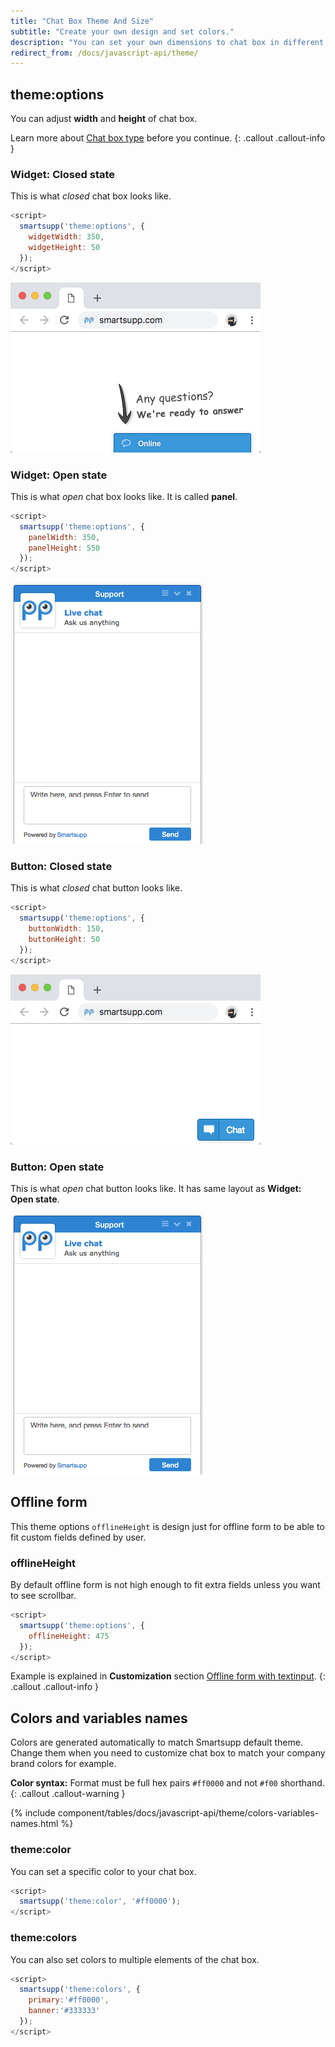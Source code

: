 ```yaml
---
title: "Chat Box Theme And Size"
subtitle: "Create your own design and set colors."
description: "You can set your own dimensions to chat box in different states and adjust colors to fit your branding."
redirect_from: /docs/javascript-api/theme/
---
```


## theme:options

You can adjust **width** and **height** of chat box.

Learn more about [Chat box type](/docs/customization/chat-box-type/) before you continue.
{: .callout .callout-info }

### Widget: Closed state

This is what *closed* chat box looks like.

```js
<script>
  smartsupp('theme:options', {
    widgetWidth: 350,
    widgetHeight: 50
  });
</script>
```

![chat box type widget closed](/assets/img/docs/javascript-api/theme/chat-box-type-widget-closed.png)

### Widget: Open state

This is what *open* chat box looks like. It is called **panel**.

```js
<script>
  smartsupp('theme:options', {
    panelWidth: 350,
    panelHeight: 550
  });
</script>
```

![chat box type widget open](/assets/img/docs/javascript-api/theme/chat-box-type-widget-open.png)

### Button: Closed state

This is what *closed* chat button looks like.

```js
<script>
  smartsupp('theme:options', {
    buttonWidth: 150,
    buttonHeight: 50
  });
</script>
```

![chat box type button closed](/assets/img/docs/javascript-api/theme/chat-box-type-button-closed.png)

### Button: Open state

This is what *open* chat button looks like. It has same layout as **Widget: Open state**.

![chat box type widget open](/assets/img/docs/javascript-api/theme/chat-box-type-widget-open.png)

## Offline form

This theme options `offlineHeight` is design just for offline form to be able to fit custom fields defined by user.

### offlineHeight

By default offline form is not high enough to fit extra fields unless you want to see scrollbar.

```js
<script>
  smartsupp('theme:options', {
    offlineHeight: 475
  });
</script>
```

Example is explained in **Customization** section [Offline form with textinput](/docs/customization/offline-form/#offline-form-with-textinput).
{: .callout .callout-info }


## Colors and variables names

Colors are generated automatically to match Smartsupp default theme. Change them when you need to customize chat box to match your company brand colors for example.

**Color syntax:** Format must be full hex pairs `#ff0000` and not `#f00` shorthand.
{: .callout .callout-warning }

{% include component/tables/docs/javascript-api/theme/colors-variables-names.html %}

### theme:color

You can set a specific color to your chat box.

```js
<script>
  smartsupp('theme:color', '#ff0000');
</script>
```

### theme:colors

You can also set colors to multiple elements of the chat box.

```js
<script>
  smartsupp('theme:colors', { 
    primary:'#ff0000',
    banner:'#333333'
  });
</script>
```